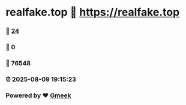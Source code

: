 # realfake.top :link: https://realfake.top 
### :page_facing_up: [24](https://realfake.top/tag.html) 
### :speech_balloon: 0 
### :hibiscus: 76548 
### :alarm_clock: 2025-08-09 19:15:23 
### Powered by :heart: [Gmeek](https://github.com/Meekdai/Gmeek)
